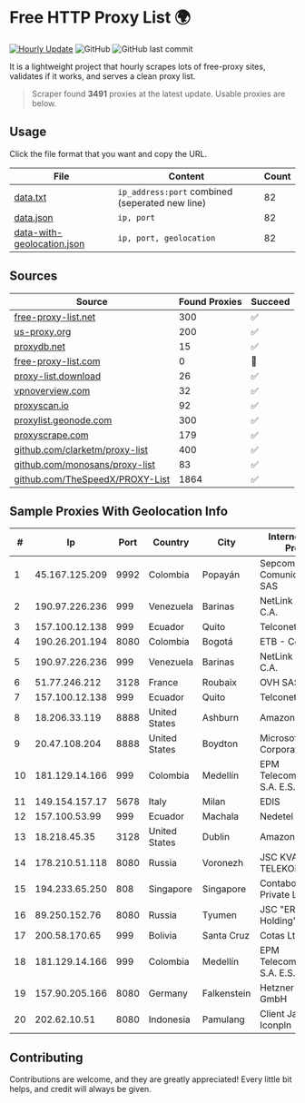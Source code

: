 
# Free HTTP Proxy List 🌍

[![Hourly Update](https://github.com/mertguvencli/http-proxy-list/actions/workflows/main.yml/badge.svg?branch=main)](https://github.com/mertguvencli/http-proxy-list/actions/workflows/main.yml)
![GitHub](https://img.shields.io/github/license/mertguvencli/http-proxy-list)
![GitHub last commit](https://img.shields.io/github/last-commit/mertguvencli/http-proxy-list)

It is a lightweight project that hourly scrapes lots of free-proxy sites, validates if it works, and serves a clean proxy list.


> Scraper found **3491** proxies at the latest update. Usable proxies are below.

## Usage

Click the file format that you want and copy the URL.


|File|Content|Count|
|----|-------|-----|
|[data.txt](https://raw.githubusercontent.com/mertguvencli/http-proxy-list/main/proxy-list/data.txt)|`ip_address:port` combined (seperated new line)|82|
|[data.json](https://raw.githubusercontent.com/mertguvencli/http-proxy-list/main/proxy-list/data.json)|`ip, port`|82|
|[data-with-geolocation.json](https://raw.githubusercontent.com/mertguvencli/http-proxy-list/main/proxy-list/data-with-geolocation.json)|`ip, port, geolocation`|82|

## Sources

|Source|Found Proxies|Succeed|
|------|-------------|-------|
|[free-proxy-list.net](https://free-proxy-list.net)|300|✅|
|[us-proxy.org](https://www.us-proxy.org)|200|✅|
|[proxydb.net](http://proxydb.net)|15|✅|
|[free-proxy-list.com](https://free-proxy-list.com/?page=&port=&type%5B%5D=http&type%5B%5D=https&up_time=0&search=Search)|0|🚫|
|[proxy-list.download](https://www.proxy-list.download/HTTP)|26|✅|
|[vpnoverview.com](https://vpnoverview.com/privacy/anonymous-browsing/free-proxy-servers)|32|✅|
|[proxyscan.io](https://www.proxyscan.io)|92|✅|
|[proxylist.geonode.com](https://proxylist.geonode.com/api/proxy-list?limit=300&page=1&sort_by=lastChecked&sort_type=desc&protocols=http,https)|300|✅|
|[proxyscrape.com](https://api.proxyscrape.com/v2/?request=displayproxies&protocol=http&timeout=10000&country=all&ssl=all&anonymity=all)|179|✅|
|[github.com/clarketm/proxy-list](https://raw.githubusercontent.com/clarketm/proxy-list/master/proxy-list-raw.txt)|400|✅|
|[github.com/monosans/proxy-list](https://raw.githubusercontent.com/monosans/proxy-list/main/proxies/http.txt)|83|✅|
|[github.com/TheSpeedX/PROXY-List](https://raw.githubusercontent.com/TheSpeedX/PROXY-List/master/http.txt)|1864|✅|


## Sample Proxies With Geolocation Info

|#|Ip|Port|Country|City|Internet Service Provider|
|-|--|----|-------|----|-------------------------|
|1|45.167.125.209|9992|Colombia|Popayán|Sepcom Comunicaciones SAS|
|2|190.97.226.236|999|Venezuela|Barinas|NetLink América C.A.|
|3|157.100.12.138|999|Ecuador|Quito|Telconet S.A|
|4|190.26.201.194|8080|Colombia|Bogotá|ETB - Colombia|
|5|190.97.226.236|999|Venezuela|Barinas|NetLink América C.A.|
|6|51.77.246.212|3128|France|Roubaix|OVH SAS|
|7|157.100.12.138|999|Ecuador|Quito|Telconet S.A|
|8|18.206.33.119|8888|United States|Ashburn|Amazon.com, Inc.|
|9|20.47.108.204|8888|United States|Boydton|Microsoft Corporation|
|10|181.129.14.166|999|Colombia|Medellín|EPM Telecomunicaciones S.A. E.S.P.|
|11|149.154.157.17|5678|Italy|Milan|EDIS|
|12|157.100.53.99|999|Ecuador|Machala|Nedetel S.A.|
|13|18.218.45.35|3128|United States|Dublin|Amazon.com, Inc.|
|14|178.210.51.118|8080|Russia|Voronezh|JSC KVANT-TELEKOM|
|15|194.233.65.250|808|Singapore|Singapore|Contabo Asia Private Limited|
|16|89.250.152.76|8080|Russia|Tyumen|JSC "ER-Telecom Holding"|
|17|200.58.170.65|999|Bolivia|Santa Cruz|Cotas Ltda.|
|18|181.129.14.166|999|Colombia|Medellín|EPM Telecomunicaciones S.A. E.S.P.|
|19|157.90.205.166|8080|Germany|Falkenstein|Hetzner Online GmbH|
|20|202.62.10.51|8080|Indonesia|Pamulang|Client Jakarta Iconpln|



## Contributing

Contributions are welcome, and they are greatly appreciated! Every
little bit helps, and credit will always be given.

